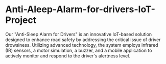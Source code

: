 # Anti-Aleep-Alarm-for-drivers-IoT-Project
Our "Anti-Sleep Alarm for Drivers" is an innovative IoT-based solution designed to enhance road safety by addressing the critical issue of driver drowsiness. Utilizing advanced technology, the system employs infrared (IR) sensors, a motor simulation, a buzzer, and a mobile application to actively monitor and respond to the driver's alertness level.
